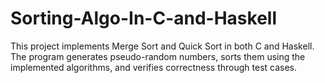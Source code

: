 # Sorting-Algo-In-C-and-Haskell
This project implements Merge Sort and Quick Sort in both C and Haskell. The program generates pseudo-random numbers, sorts them using the implemented algorithms, and verifies correctness through test cases.
